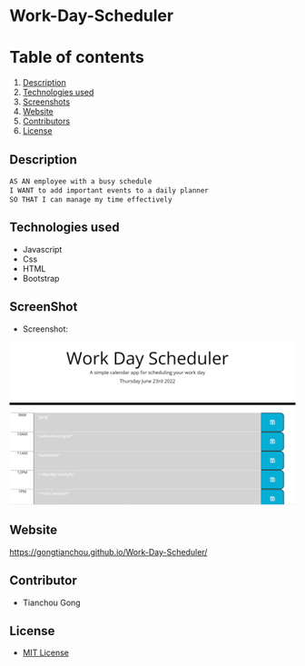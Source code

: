 # Work-Day-Scheduler

# Table of contents
1. [Description](#description)
2. [Technologies used](#technologies-used)
3. [Screenshots](#screenshot)
4. [Website](#website)
5. [Contributors](#contributor)
6. [License](#license)

## Description
```
AS AN employee with a busy schedule
I WANT to add important events to a daily planner
SO THAT I can manage my time effectively
```

## Technologies used
* Javascript
* Css
* HTML
* Bootstrap

## ScreenShot
* Screenshot:

![screenshot](./assets/images/screenshot.PNG)

## Website

https://gongtianchou.github.io/Work-Day-Scheduler/

## Contributor

* Tianchou Gong

## License
* [MIT License](https://choosealicense.com/licenses/mit/)